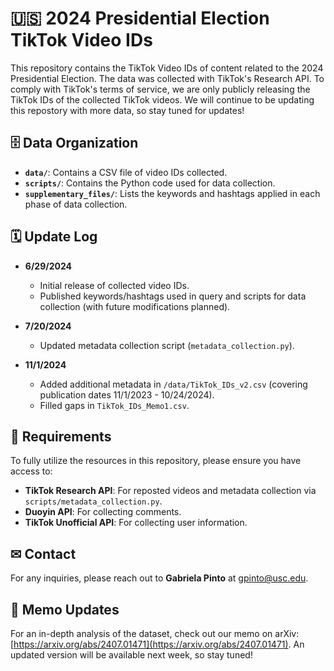 # 🇺🇸 2024 Presidential Election TikTok Video IDs
This repository contains the TikTok Video IDs of content related to the 2024 Presidential Election. The data was collected with TikTok's Research API. To comply with TikTok's terms of service, we are only publicly releasing the TikTok IDs of the collected TikTok videos. We will continue to be updating this repostory with more data, so stay tuned for updates!


## 🗄 Data Organization
- **`data/`**: Contains a CSV file of video IDs collected.
- **`scripts/`**: Contains the Python code used for data collection.
- **`supplementary_files/`**: Lists the keywords and hashtags applied in each phase of data collection.



## 🗓 Update Log
- **6/29/2024**
  - Initial release of collected video IDs.
  - Published keywords/hashtags used in query and scripts for data collection (with future modifications planned).

- **7/20/2024**
  - Updated metadata collection script (`metadata_collection.py`).

- **11/1/2024**
  - Added additional metadata in `/data/TikTok_IDs_v2.csv` (covering publication dates 11/1/2023 - 10/24/2024).
  - Filled gaps in `TikTok_IDs_Memo1.csv`.




## 🧰 Requirements
To fully utilize the resources in this repository, please ensure you have access to:
- **TikTok Research API**: For reposted videos and metadata collection via `scripts/metadata_collection.py`.
- **Duoyin API**: For collecting comments.
- **TikTok Unofficial API**: For collecting user information.


## ✉ Contact 
For any inquiries, please reach out to **Gabriela Pinto** at [gpinto@usc.edu](mailto:gpinto@usc.edu).


## 📘 Memo Updates
For an in-depth analysis of the dataset, check out our memo on arXiv: [https://arxiv.org/abs/2407.01471](https://arxiv.org/abs/2407.01471). An updated version will be available next week, so stay tuned!






